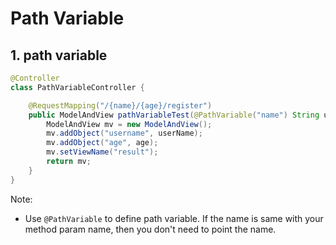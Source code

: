 # Path Variable

## 1. path variable

```java
@Controller
class PathVariableController {

    @RequestMapping("/{name}/{age}/register")
    public ModelAndView pathVariableTest(@PathVariable("name") String userName, @PathVariable int age) {
        ModelAndView mv = new ModelAndView();
        mv.addObject("username", userName);
        mv.addObject("age", age);
        mv.setViewName("result");
        return mv;
    }
}
```

Note:
-   Use `@PathVariable` to define path variable. If the name is same with your method param name, then you don't need to point the name.